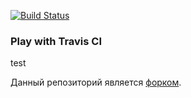 [![Build Status](https://travis-ci.org/githubotik/play-with-travis.svg?branch=master)](https://travis-ci.org/githubotik/play-with-travis)
### Play with Travis CI

test

Данный репозиторий является [форком](https://github.com/Artemmkin/play-with-travis).
